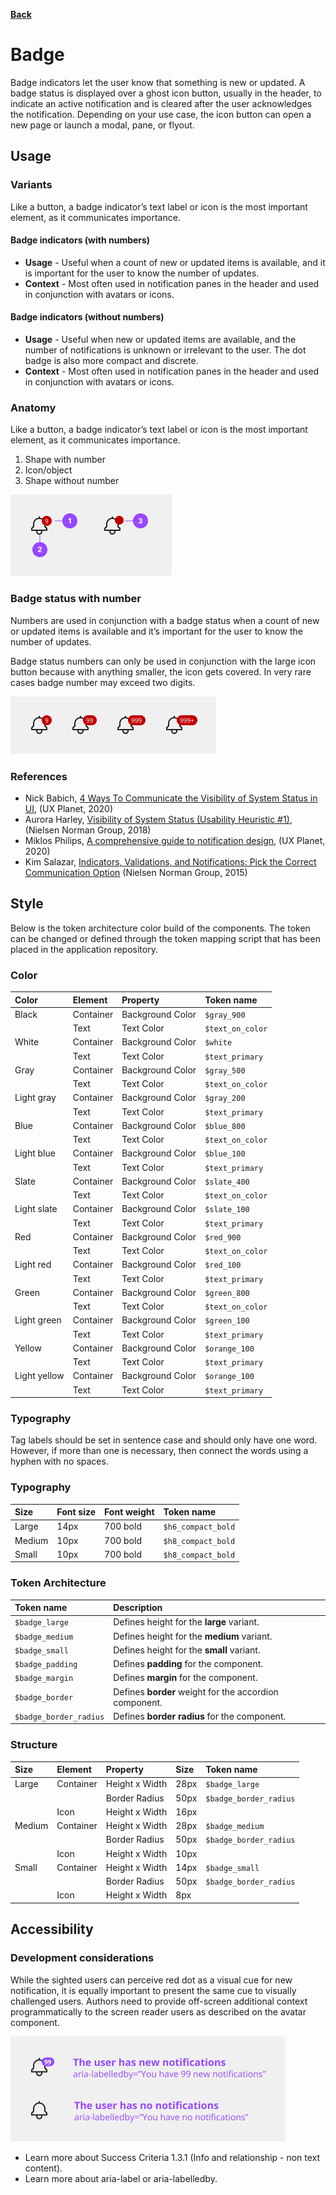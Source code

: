 **[Back](components.md)**

# Badge

Badge indicators let the user know that something is new or updated. A badge status is displayed over a ghost icon button, usually in the header, to indicate an active notification and is cleared after the user acknowledges the notification. Depending on your use case, the icon button can open a new page or launch a modal, pane, or flyout.

## Usage

### Variants

Like a button, a badge indicator’s text label or icon is the most important element, as it communicates importance.

#### Badge indicators (with numbers)

- **Usage** - Useful when a count of new or updated items is available, and it is important for the user to know the number of updates.
- **Context** - Most often used in notification panes in the header and used in conjunction with avatars or icons.

#### Badge indicators (without numbers)

- **Usage** - Useful when new or updated items are available, and the number of notifications is unknown or irrelevant to the user. The dot badge is also more compact and discrete.
- **Context** - Most often used in notification panes in the header and used in conjunction with avatars or icons.

### Anatomy

Like a button, a badge indicator’s text label or icon is the most important element, as it communicates importance.

1. Shape with number
2. Icon/object
3. Shape without number

<img src="../images/components/badge/badge_usage_anatomy.png" alt="Badge Usage Anatomy"/>

### Badge status with number
Numbers are used in conjunction with a badge status when a count of new or updated items is available and it’s important for the user to know the number of updates.

Badge status numbers can only be used in conjunction with the large icon button because with anything smaller, the icon gets covered. In very rare cases badge number may exceed two digits.

<img src="../images/components/badge/badge_usage_numbers.png" alt="Badge Usage Numbers"/>

### References

- Nick Babich, [4 Ways To Communicate the Visibility of System Status in UI](https://uxplanet.org/4-ways-to-communicate-the-visibility-of-system-status-in-ui-14ff2351c8e8), (UX Planet, 2020)
- Aurora Harley, [Visibility of System Status (Usability Heuristic #1)](https://www.nngroup.com/articles/visibility-system-status/), (Nielsen Norman Group, 2018)
- Miklos Philips, [A comprehensive guide to notification design](https://uxdesign.cc/a-comprehensive-guide-to-notification-design-2fff67f08b7a), (UX Planet, 2020)
- Kim Salazar, [Indicators, Validations, and Notifications: Pick the Correct Communication Option](https://www.nngroup.com/articles/indicators-validations-notifications/) (Nielsen Norman Group, 2015)

## Style

Below is the token architecture color build of the components. The token can be changed or defined through the token mapping script that has been placed in the application repository.

### Color

| Color                      | Element                    | Property                   | Token name                 |
| :------------------------- | :------------------------- | :------------------------- | :------------------------- |
| Black                      | Container                  | Background Color           | `$gray_900`                |
|                            | Text                       | Text Color                 | `$text_on_color`           |
| White                      | Container                  | Background Color           | `$white`                   |
|                            | Text                       | Text Color                 | `$text_primary`            |
| Gray                       | Container                  | Background Color           | `$gray_500`                |
|                            | Text                       | Text Color                 | `$text_on_color`           |
| Light gray                 | Container                  | Background Color           | `$gray_200`                |
|                            | Text                       | Text Color                 | `$text_primary`            |
| Blue                       | Container                  | Background Color           | `$blue_800`                |
|                            | Text                       | Text Color                 | `$text_on_color`           |
| Light blue                 | Container                  | Background Color           | `$blue_100`                |
|                            | Text                       | Text Color                 | `$text_primary`            |
| Slate                      | Container                  | Background Color           | `$slate_400`               |
|                            | Text                       | Text Color                 | `$text_on_color`           |
| Light slate                | Container                  | Background Color           | `$slate_100`               |
|                            | Text                       | Text Color                 | `$text_primary`            |
| Red                        | Container                  | Background Color           | `$red_900`                 |
|                            | Text                       | Text Color                 | `$text_on_color`           |
| Light red                  | Container                  | Background Color           | `$red_100`                 |
|                            | Text                       | Text Color                 | `$text_primary`            |
| Green                      | Container                  | Background Color           | `$green_800`               |
|                            | Text                       | Text Color                 | `$text_on_color`           |
| Light green                | Container                  | Background Color           | `$green_100`               |
|                            | Text                       | Text Color                 | `$text_primary`            |
| Yellow                     | Container                  | Background Color           | `$orange_100`              |
|                            | Text                       | Text Color                 | `$text_primary`            |
| Light yellow               | Container                  | Background Color           | `$orange_100`              |
|                            | Text                       | Text Color                 | `$text_primary`            |

### Typography

Tag labels should be set in sentence case and should only have one word. However, if more than one is necessary, then connect the words using a hyphen with no spaces.

### Typography

| Size                  | Font size | Font weight             | Token name                 |
| :-------------------- | :-------- | :---------------------- | :------------------------- | 
| Large                 | 14px      | 700 bold                | `$h6_compact_bold`         |
| Medium                | 10px      | 700 bold                | `$h8_compact_bold`         |
| Small                 | 10px      | 700 bold                | `$h8_compact_bold`         | 

### Token Architecture

| Token name                 | Description                                            |
| :------------------------- | :----------------------------------------------------- |
| `$badge_large`             | Defines height for the **large** variant.              |
| `$badge_medium`            | Defines height for the **medium** variant.             |
| `$badge_small`             | Defines height for the **small** variant.              |
| `$badge_padding`           | Defines **padding** for the component.                 |
| `$badge_margin`            | Defines **margin** for the component.                  |
| `$badge_border`            | Defines **border** weight for the accordion component. |
| `$badge_border_radius`     | Defines **border radius** for the component.           |

### Structure

| Size                 | Element               | Property                | Size      | Token name                  |
| :--------------------| :-------------------- | :---------------------- | :-------- | :-------------------------- |
| Large                | Container             | Height x Width          | 28px      | `$badge_large`              |
|                      |                       | Border Radius           | 50px      | `$badge_border_radius`      |
|                      | Icon                  | Height x Width          | 16px      |                             |
| Medium               | Container             | Height x Width          | 28px      | `$badge_medium`             |
|                      |                       | Border Radius           | 50px      | `$badge_border_radius`      |
|                      | Icon                  | Height x Width          | 10px      |                             |
| Small                | Container             | Height x Width          | 14px      | `$badge_small`              |
|                      |                       | Border Radius           | 50px      | `$badge_border_radius`      |
|                      | Icon                  | Height x Width          | 8px       |                             |

## Accessibility

### Development considerations

While the sighted users can perceive red dot as a visual cue for new notification, it is equally important to present the same cue to visually challenged users. Authors need to provide off-screen additional context programmatically to the screen reader users as described on the avatar component.

<img src="../images/components/badge/badge_accessibility.png" alt="Badge Usage Accessibility"/>

- Learn more about Success Criteria 1.3.1 (Info and relationship - non text content).
- Learn more about aria-label or aria-labelledby.

